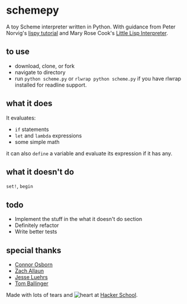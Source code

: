 schemepy
========

A toy Scheme interpreter written in Python. With guidance from Peter Norvig's
[lispy tutorial](http://norvig.com/lispy.html) and Mary Rose Cook's
[Little Lisp Interpreter](https://www.hackerschool.com/blog/21-little-lisp-interpreter).

to use
--------
* download, clone, or fork
* navigate to directory
* run `python scheme.py` or `rlwrap python scheme.py` if you have rlwrap installed for readline support.


what it does
--------
It evaluates:
* `if` statements
* `let` and `lambda` expressions
* some simple math
 
it can also `define` a variable and evaluate its expression if it has any.

what it doesn't do
--------
`set!`, `begin`

todo
--------
* Implement the stuff in the what it doesn't do section
* Definitely refactor
* Write better tests

special thanks
--------
* [Connor Osborn](https://github.com/cdosborn)
* [Zach Allaun](https://github.com/zachallaun)
* [Jesse Luehrs](https://github.com/doy)
* [Tom Ballinger](https://github.com/thomasballinger)


Made with lots of tears and ![heart](http://i.imgur.com/kYH7kJV.gif) at [Hacker School](http://hackerschool.com).
